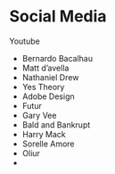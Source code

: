 # Social Media

Youtube

* Bernardo Bacalhau
* Matt d’avella 
* Nathaniel Drew 
* Yes Theory
* Adobe Design
* Futur
* Gary Vee 
* Bald and Bankrupt
* Harry Mack
* Sorelle Amore
* Oliur
* 
